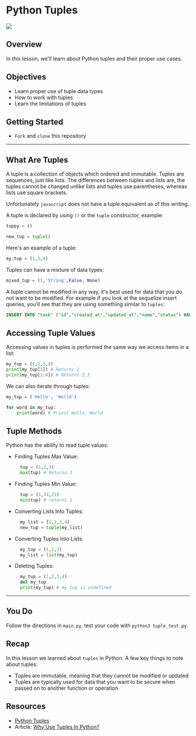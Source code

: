 # Python Tuples

![](https://external-content.duckduckgo.com/iu/?u=https%3A%2F%2Fresources.stdio.vn%2Fcontent%2Farticle%2Ftim-hieu-ve-tuples-trong-python%2Fthumbnail-hd%2Fblob-1599048317319%401280x720.jpg&f=1&nofb=1)

## Overview
In this lesson, we'll learn about Python tuples and their proper use cases.

## Objectives

- Learn proper use of tuple data types
- How to work with tuples
- Learn the limitations of tuples

## Getting Started
- `Fork` and `clone` this repository

___
## What Are Tuples

A tuple is a collection of objects which ordered and immutable. Tuples are sequences, just like lists. The differences between tuples and lists are, the tuples cannot be changed unlike lists and tuples use parentheses, whereas lists use square brackets.

Unfortunately `javascript` does not have a tuple equivalent as of this writing.

A tuple is declared by using `()` or the `tuple` constructor, example:

```py
tuppy = ()

new_tup = tuple()
```

Here's an example of a tuple:

```py
my_tup = (1,3,4)
```

Tuples can have a mixture of data types:

```py
mixed_tup = (1,'String',False, None)
```

A tuple cannot be modified in any way, it's best used for data that you do not want to be modified. For example if you look at the sequelize insert queries, you'll see that they are using something similar to `tuples`:

```sql
INSERT INTO "task" ("id","created_at","updated_at","name","status") VALUES (DEFAULT,'2018-10-23 13:58:05.380 +00:00','2018-10-23 13:58:05.380 +00:00','First task',1) RETURNING *
```

## Accessing Tuple Values

Accessing values in tuples is performed the same way we access items in a list:

```py
my_tup = (1,2,3,4)
print(my_tup[1]) # Returns 2
print(my_tup[1:4]) # Returns 2,3
```

We can also iterate through tuples:

```py
my_tup = ('Hello', 'World')

for word in my_tup:
    print(word) # Prinst Hello, World
```

## Tuple Methods

Python has the ability to read tuple values:

- Finding Tuples Max Value:

    ```py
      tup = (1,2,3)
      max(tup) # Returns 3
    ```
- Finding Tuples Min Value:

    ```py
      tup = (1,34,21)
      min(tup) # returns 1
    ```
- Converting Lists Into Tuples:

    ```py
      my_list = [1,2,3,4]
      new_tup = tuple(my_list)
    ```
- Converting Tuples Into Lists:
    
    ```py
      my_tup = (1,2,3)
      my_list = list(my_tup)
    ```
- Deleting Tuples:
 
    ```py
      my_tup = (1,2,3,4)
      del my_tup
      print(my_tup) # my_tup is undefined
    ```

___
## You Do

Follow the directions in `main.py`, test your code with `python3 tuple_test.py`.

## Recap
In this lesson we learned about `tuples` in Python. A few key things to note about tuples:
- Tuples are immutable, meaning that they cannot be modified or updated
- Tuples are typically used for data that you want to be secure when passed on to another function or operation

## Resources
- [Python Tuples](https://www.tutorialspoint.com/python/python_tuples.htm)
- Article: [Why Use Tuples In Python?](https://python.plainenglish.io/tuples-in-python-why-to-use-them-and-how-you-might-create-them-on-accident-95bde873b062)